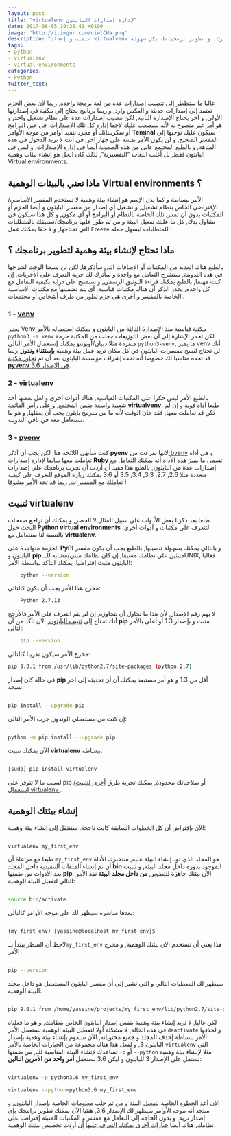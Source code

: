 ```yaml
---
layout: post
title: "virtualenv لإدارة إصدارات البايثون"
date: 2017-08-05 19:38:41 +0100
image: 'http://i.imgur.com/ciwlCWa.png'
description: "تنصيب و إعداد virtualvenv لإدارة إصدارات البايثون على جهازك, و تطوير برمجياتك بكل سهولة"
tags:
- python
- virtualenv
- virtual environments
categories:
- Python
twitter_text:
---
```



غالبا ما ستظطر إلى تنصيب إصدارات عدة من لغة برمجة واحدة, ربما لأن بعض الحزم تعتمد إلى إصدارات حديثة و العكس وارد, و ربما برنامج يحتاج إلى مكتبة في إصدارتها الأولى, و آخر يحتاج الإصدارة الثانية, لكن تنصيب إصدارات عدة على نظام تشغيل واحد, و هو أمر غير منصوح به لأنه سيصعب عليك لاحقا إدارة كل تلك الإصدارات, في حين البرامج أو سكريبتاتك أو مجرد تنفيد أوامر من موجه الأوامر __Teminal__ سيكون عليك توجيها إلى المفسر الصحيح, و لن يكون الأمر نفسه على جهاز اخر, في أنت لا تريد الدخول في هذه المتاهة, و بالطبع المجتمع عانى من هذه الصعوبة أيضا في إدارة الإصدارات, و ليس في البايثون فقط, بل أغلب اللغات "التفسيرية", لذلك كان الحل هو إنشاء بيئات وهمية Virtual environments.
 
## ماذا نعني بالبيئات الوهمية Virtual environments ؟
 
 الأمر ببساطة و كما يدل الإسم هو إنشاء بيئة وهمية لا تستخدم المفسر الأساسي/الإفتراضي الخاص بنظام تشغيل, و تشغيل أي إصدار من مفسر البايثون و أيضا الحزم أو المكتبات بدون أن تمس تلك الخاصة بالنظام أو البرامج أو أي مكون, و كل هذا سيكون في متناول يدك, كل ما عليك تفعيل البيئة و من ثم طور عليها برنامجك/تطبيقك بالمتطلبات التي تحتاجها, و لا حقا يمكنك عمل `Freeze` للمتطلبات ليسهل حمله !
 
## ماذا تحتاج لإنشاء بيئة وهمية لتطوير برنامجك ؟
 
 بالطبع هناك العديد من المكتبات أو الإضافات التي سأذكرها, لكن لن يسعنا الوقت لشرحها في هذه التدوينة, سنشرح التعامل مع واحدة و سأترك لك حرية التعرف على الأخريات, إن كنت مهتما, بالطبع يمكنك قراءة الثوثيق الرسمي, و ستصبح على دراية بكيفية التعامل مع كل واحدة, يجدر الذكر أن هناك مكتبات قياسية, أي يتم تضمينها مع مكتبات الأساسية الخاصة بالمفسر و أخرى هي حزم تطور من طرف أشخاص أو مجتمعات..

### 1 - [venv][1]

يعتبر Venv مكتبة قياسية منذ الإصدارة الثالثة من البايثون و يمكنك إستعماله بالأمر `python3 -m venv` لكن تجدر الإشارة إلى أن بعض التوزيعات جعلت من المكتبة حزمة منفردة مثلا دبيان/أوبونتو يمكنك إستعمال الأمر التالي `python3-venv`, ما يميز venv أنك لن تحتاج لنسخ مفسرات البايثون في كل مكان تريد عمل بيئة وهمية __بإستثناء وندوز__, ربما قد تجده مناسبا لك خصوصا أنه تحت إشراف مؤسسة البايثون بعد أن تم [تجاوز مكتبة __pyvenv__ في الإصدار 3.6][2].

### 2 - [virtualenv][3]

بالطبع الأمر ليس حكرا على المكتبات القياسية, هناك أدوات أخرى و لعل بعضها أخد شعبية واسعة ضمن المجتمع, و على رأس القائمة  __virtualvenv__, طبعا أداة قوية و إن لم تكن قد تعاملت معها, فقد حان الوقت لأنه ما من مبرمج بايثون يجب أن يغفلها, و هو ما سنتعامل معه في باقي التدوينة.

### 3 - [pyenv][4]

كنت سأنهي اللائحة هنا, لكن يجب أن أذكر __pyenv__ لانها تفرعت من[rbvenv][5] و هي أداة تعاملت معها سابقا لإدارة إصدارات __Ruby__ تسمى  ما يميز هذه الأداة أنه يمكنك التعامل مع إصدارات عدة من البايثون, بالطبع هذا مفيد أن أردت أن تجرب برنامجك على إصدارات متعددة مثلا 2.6, 2.7, 3.3, 3.4, 3.5 أو 3.6 يمكنك زيارة الموقع للتعرف على كيفية تعاملك مع المفسرات, ربما قد تجد الأمر مشوقا !

## ثتبيت virtualenv

طبعا بعد ذكرنا بعض الأدوات على سبيل المثال لا الحصر, و يمكنك أن تراجع صفحات البحث حول __Python virtual environments__ لتتعرف على مكتبات و أدوات أخرى, بالنسبة لنا سنتعامل مع __virtualenv__.

 الحزمة متواجدة على __PyPI__ و بالتالي يمكنك بسهولة تنصيبها, بالطبع يجب أن يكون مفسر البايثون و __pip__ متبثين على نظامك مسبقا, إن كان نظامك مبني/مشابه للــUNIX, فغالبا البايثون متبث إفتراضيا, يمكنك التأكد بواسطة الأمر:
 
``` bash
    python --version
```


مخرج هذا الأمر يجب أن يكون كالتالي:


``` bash
    Python 2.7.13
```

لا يهم رقم الإصدار, لأن هذا ما نحاول أن نتجاوزه, إن لم يتم التعرف على الأمر فالأرجح أنك تحتاج إلى [ثتبيت البايثون][6], الان تأكد من أن __pip__ متبث و بإصدار 1.3 أو أعلى بالأمر التالي:

``` bash
    pip --version
```


مخرج الأمر سيكون تقريبا كالتالي:


``` bash
pip 9.0.1 from /usr/lib/python2.7/site-packages (python 2.7)
```

في حالة كان إصدار __pip__ أقل من 1.3 و هو أمر مستبعد يمكنك أن أن تحديثه إلى اخر نسخة:

``` bash

pip install --upgrade pip

```

إن كنت من مستعملي الوندوز, جرب الأمر التالي:

``` bash

python -m pip install --upgrade pip

```

الآن يمكنك تتبيث __virtualenv__ ببساطة:

``` bash

[sudo] pip install virtualenv

```

لسبب ما لا تتوفر على pip أو صلاحياتك محدودة, يمكنك تجربة طرق [أخرى لتتبيث/إستعمال virtualenv ][7].

## إنشاء بيئتك الوهمية

الآن بإفتراض أن كل الخطوات السابقة كانت ناجحة, سننتقل إلى إنشاء بيئة وهمية:

``` bash

virtualenv my_first_env

```

طبعا مع مراعاة أن `my_first_env` هو المجلد الذي تود إنشاء البيئة عليه, ستخبرك الأداة أن تم إنشاء الملفات التنفيدية داخل المجلد __bin__ الموجود بدوره داخل مجلد البيئة, و ثتبيت بعد الأدوات من ضمنها __pip__, الآن بيئتك جاهزة للتطوير, __من داخل مجلد البيئة__ نفذ الأمر التالي لتفعيل البيئة الوهمية:

``` bash

source bin/activate

```

بعدها مباشرة سيظهر لك على موجه الأوامر كالتالي:

``` bash

(my_first_env) [yassine@localhost my_first_env]$ 

```
لاحظ أن السطر يبتدأ بــ`my_first_env` هذا يعني أن تستخدم الآن بيئتك الوهمية, و مخرج الأمر

``` bash

pip --version

```

سيظهر لك المعطيات التالي و التي تشير إلى أن مفسر البايثون المستعمل هو داخل مجلد البيئة الوهمية:

``` bash

pip 9.0.1 from /home/yassine/projects/my_first_env/lib/python2.7/site-packages (python 2.7)

```

لكن غالبا, لا تريد إنشاء بيئة وهمية بنفس إصدار البايثون الخاص بنظامك, و هو ما فعلناه في هذه الحالة, لا مشكلة أولا لتعطيل البيئة الوهمية نستعمل اﻷمر `deactivate` و لحذفها الأمر ببساطة إحدف المجلد و جميع محتوياته, الآن سنقوم بإنشاء بيئة وهمية بإصدار البايثون 3, و لفعل هذا هناك مجموعة من الخيارات الخاصة بالأمر `virtualenv` التي تساعدك لإنشاء البيئة المناسبة لك, من ضمنها `-p` أو `--python` مثلا لإنشاء بيئة وهمية تشتمل على الإصدار 3 للبايثون و ليكن 3.6 نستعمل __أمر واحد من الأمرين التالين__:

``` bash

virtualenv -p python3.6 my_first_env

virtualenv --python=python3.6 my_first_env

```

الأن أعد الخطوة الخاصة بتفعيل البيئة و من ثم جلب معلومات الخاصة بإصدار البايثون, و ستجد أنه موجه الأوامر سيظهر لك الإصدار 3.6, هنئيا الآن يمكنك تطوير برامجك بإي إصدار تريد, و بدون الحاجة إلى التعامل مع مفسر و المكتبات المتبثة إفتراضيا على نظامك, هناك أيضا [خيارات أخرى يمكنك التعرف عليها][8] إن أردت تخصيص بيئتك الوهمية.

[1]: https://docs.python.org/3/library/venv.html "venv"
[2]: https://docs.python.org/dev/whatsnew/3.6.html#id8 "ما الجديد في البايثون 3,6"
[3]: https://pypi.python.org/pypi/virtualenv "virtualenv"
[4]: https://github.com/pyenv/pyenv "pyenv"
[5]: https://github.com/rbenv/rbenv "rbenv"
[6]: https://www.python.org/downloads/ "تحميل البايثون"
[7]: https://virtualenv.pypa.io/en/stable/installation/ "تتبيث virtualenv"
[8]: https://virtualenv.pypa.io/en/stable/reference/#options "virtualenv options"
